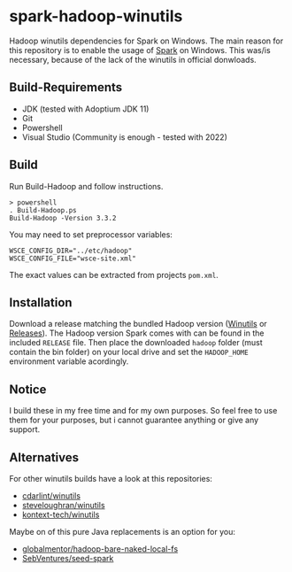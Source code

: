 # spark-hadoop-winutils
Hadoop winutils dependencies for Spark on Windows.
The main reason for this repository is to enable the usage of [Spark](https://spark.apache.org/downloads.html) on Windows.
This was/is necessary, because of the lack of the winutils in official donwloads.

## Build-Requirements
 - JDK (tested with Adoptium JDK 11)
 - Git
 - Powershell
 - Visual Studio (Community is enough - tested with 2022)

## Build
Run Build-Hadoop and follow instructions.

    > powershell
    . Build-Hadoop.ps
    Build-Hadoop -Version 3.3.2

You may need to set preprocessor variables:

    WSCE_CONFIG_DIR="../etc/hadoop"
    WSCE_CONFIG_FILE="wsce-site.xml"

The exact values can be extracted from projects `pom.xml`.

## Installation
Download a release matching the bundled Hadoop version ([Winutils](https://github.com/brunothg/spark-hadoop-winutils/tree/winutils) or [Releases](https://github.com/brunothg/spark-hadoop-winutils/releases)).
The Hadoop version Spark comes with can be found in the included `RELEASE` file.
Then place the downloaded `hadoop` folder (must contain the bin folder) on your local drive and set the `HADOOP_HOME` environment variable acordingly.

## Notice
I build these in my free time and for my own purposes.
So feel free to use them for your purposes, but i cannot guarantee anything or give any support.

## Alternatives

For other winutils builds have a look at this repositories:
 * [cdarlint/winutils](https://github.com/cdarlint/winutils)
 * [steveloughran/winutils](https://github.com/steveloughran/winutils)
 * [kontext-tech/winutils](https://github.com/kontext-tech/winutils)

Maybe on of this pure Java replacements is an option for you:
 * [globalmentor/hadoop-bare-naked-local-fs](https://github.com/globalmentor/hadoop-bare-naked-local-fs)
 * [SebVentures/seed-spark](https://github.com/SebVentures/seed-spark)
